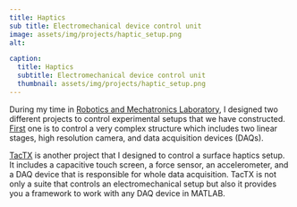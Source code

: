 ```yaml
---
title: Haptics
sub title: Electromechanical device control unit
image: assets/img/projects/haptic_setup.png
alt:

caption:
  title: Haptics
  subtitle: Electromechanical device control unit
  thumbnail: assets/img/projects/haptic_setup.png
---
```

During my time in [Robotics and Mechatronics Laboratory](https://rml.ku.edu.tr/), I designed two different projects to control experimental setups that we have constructed. [First](https://github.com/vaydingul/Surface_Haptics_Setup) one is to control a very complex structure which includes two linear stages, high resolution camera, and data acquisition devices (DAQs). 

[TacTX](https://github.com/vaydingul/TacTX) is another project that I designed to control a surface haptics setup. It includes a capacitive touch screen, a force sensor, an accelerometer, and a DAQ device that is responsible for whole data acquisition. TacTX is not only a suite that controls an electromechanical setup but also it provides you a framework to work with any DAQ device in MATLAB.

